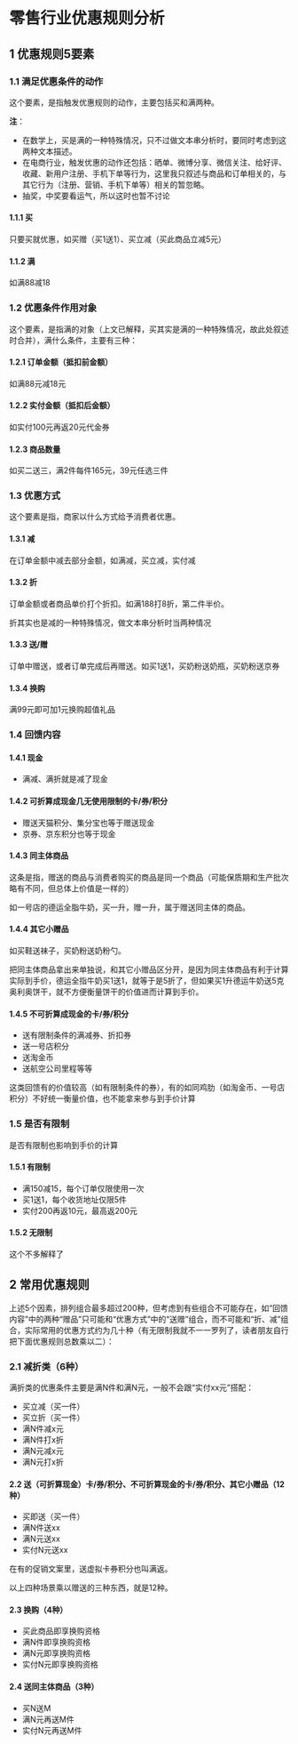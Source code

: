 # 零售行业优惠规则分析
## 1 优惠规则5要素
### 1.1 满足优惠条件的动作
这个要素，是指触发优惠规则的动作，主要包括买和满两种。

__注__：

- 在数学上，买是满的一种特殊情况，只不过做文本串分析时，要同时考虑到这两种文本描述。
- 在电商行业，触发优惠的动作还包括：晒单、微博分享、微信关注、给好评、收藏、新用户注册、手机下单等行为，这里我只叙述与商品和订单相关的，与其它行为（注册、营销、手机下单等）相关的暂忽略。
- 抽奖，中奖要看运气，所以这时也暂不讨论

#### 1.1.1 买
只要买就优惠，如买赠（买1送1）、买立减（买此商品立减5元）

#### 1.1.2 满
如满88减18


### 1.2 优惠条件作用对象
这个要素，是指满的对象（上文已解释，买其实是满的一种特殊情况，故此处叙述时合并），满什么条件，主要有三种：

#### 1.2.1 订单金额（抵扣前金额）
如满88元减18元

#### 1.2.2 实付金额（抵扣后金额）
如实付100元再返20元代金券

#### 1.2.3 商品数量
如买二送三，满2件每件165元，39元任选三件


### 1.3 优惠方式
这个要素是指，商家以什么方式给予消费者优惠。

#### 1.3.1 减
在订单金额中减去部分金额，如满减，买立减，实付减

#### 1.3.2 折
订单金额或者商品单价打个折扣。如满188打8折，第二件半价。

折其实也是减的一种特殊情况，做文本串分析时当两种情况

#### 1.3.3 送/赠
订单中赠送，或者订单完成后再赠送。如买1送1，买奶粉送奶瓶，买奶粉送京券

#### 1.3.4 换购
满99元即可加1元换购超值礼品

### 1.4 回馈内容
#### 1.4.1 现金
- 满减、满折就是减了现金

#### 1.4.2 可折算成现金几无使用限制的卡/券/积分
- 赠送天猫积分、集分宝也等于赠送现金
- 京券、京东积分也等于现金

#### 1.4.3 同主体商品
这条是指，赠送的商品与消费者购买的商品是同一个商品（可能保质期和生产批次略有不同，但总体上价值是一样的）

如一号店的德运全脂牛奶，买一升，赠一升，属于赠送同主体的商品。

#### 1.4.4 其它小赠品
如买鞋送袜子，买奶粉送奶粉勺。

把同主体商品拿出来单独说，和其它小赠品区分开，是因为同主体商品有利于计算实际到手价，德运全指牛奶买1送1，就等于是5折了，但如果买1升德运牛奶送5克奥利奥饼干，就不方便衡量饼干的价值进而计算到手价。

#### 1.4.5 不可折算成现金的卡/券/积分
- 送有限制条件的满减券、折扣券
- 送一号店积分
- 送淘金币
- 送航空公司里程等等

这类回馈有的价值较高（如有限制条件的券），有的如同鸡肋（如淘金币、一号店积分）不好统一衡量价值，也不能拿来参与到手价计算


### 1.5 是否有限制
是否有限制也影响到手价的计算

#### 1.5.1 有限制
- 满150减15，每个订单仅限使用一次
- 买1送1，每个收货地址仅限5件
- 实付200再返10元，最高返200元

#### 1.5.2 无限制
这个不多解释了

## 2 常用优惠规则
上述5个因素，排列组合最多超过200种，但考虑到有些组合不可能存在，如“回馈内容”中的两种“赠品”只可能和“优惠方式”中的“送赠”组合，而不可能和“折、减”组合，实际常用的优惠方式约为几十种（有无限制我就不一一罗列了，读者朋友自行把下面优惠规则总数乘以二）：

### 2.1 减折类（6种）
满折类的优惠条件主要是满N件和满N元，一般不会跟“实付xx元”搭配：

- 买立减（买一件）
- 买立折（买一件）
- 满N件减x元 
- 满N件打x折
- 满N元减x元
- 满N元打x折

#### 2.2 送（可折算现金）卡/券/积分、不可折算现金的卡/券/积分、其它小赠品（12种）
- 买即送（买一件）
- 满N件送xx
- 满N元送xx
- 实付N元送xx

在有的促销文案里，送虚拟卡券积分也叫满返。

以上四种场景乘以赠送的三种东西，就是12种。

#### 2.3 换购（4种）
- 买此商品即享换购资格
- 满N件即享换购资格
- 满N元即享换购资格
- 实付N元即享换购资格

#### 2.4 送同主体商品（3种）
- 买N送M
- 满N元再送M件
- 实付N元再送M件